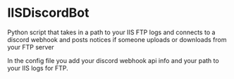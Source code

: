 # IISDiscordBot
Python script that takes in a path to your IIS FTP logs and connects to a discord webhook and posts notices if someone uploads or downloads from your FTP server

In the config file you add your discord webhook api info and your path to your IIS logs for FTP.
